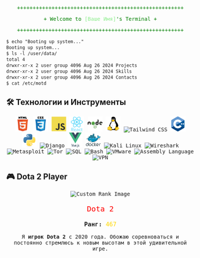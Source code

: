 <p align="center" style="color: green; font-family: monospace; font-size: 14px;">
+++++++++++++++++++++++++++++++++++++++++++++++++++++
</p>
<p align="center" style="color: green; font-family: monospace; font-size: 14px;">
+ Welcome to <span style="color: lightgreen;">[Ваше Имя]</span>'s Terminal                  +
</p>
<p align="center" style="color: green; font-family: monospace; font-size: 14px;">
+++++++++++++++++++++++++++++++++++++++++++++++++++++
</p>

```shell
$ echo "Booting up system..."
Booting up system...
$ ls -l /user/data/
total 4
drwxr-xr-x 2 user group 4096 Aug 26 2024 Projects
drwxr-xr-x 2 user group 4096 Aug 26 2024 Skills
drwxr-xr-x 2 user group 4096 Aug 26 2024 Contacts
$ cat /etc/motd
```
## 🛠 Технологии и Инструменты

<p align="center" style="font-family: monospace;">
  <img src="https://raw.githubusercontent.com/devicons/devicon/master/icons/html5/html5-original-wordmark.svg" alt="HTML5" width="40" height="40" />
  <img src="https://raw.githubusercontent.com/devicons/devicon/master/icons/css3/css3-original-wordmark.svg" alt="CSS3" width="40" height="40" />
  <img src="https://raw.githubusercontent.com/devicons/devicon/master/icons/javascript/javascript-original.svg" alt="JavaScript" width="40" height="40" />
  <img src="https://raw.githubusercontent.com/devicons/devicon/master/icons/react/react-original-wordmark.svg" alt="React" width="40" height="40" />
  <img src="https://raw.githubusercontent.com/devicons/devicon/master/icons/nodejs/nodejs-original-wordmark.svg" alt="Node.js" width="40" height="40" />
  <img src="https://raw.githubusercontent.com/devicons/devicon/master/icons/linux/linux-original.svg" alt="Linux" width="40" height="40" />
  <img src="https://www.vectorlogo.zone/logos/tailwindcss/tailwindcss-icon.svg" alt="Tailwind CSS" width="40" height="40" />
  <img src="https://raw.githubusercontent.com/devicons/devicon/master/icons/cplusplus/cplusplus-original.svg" alt="C++" width="40" height="40" />
  <img src="https://raw.githubusercontent.com/devicons/devicon/master/icons/python/python-original.svg" alt="Python" width="40" height="40" />
  <img src="https://www.vectorlogo.zone/logos/djangoproject/djangoproject-icon.svg" alt="Django" width="40" height="40" />
  <img src="https://raw.githubusercontent.com/devicons/devicon/master/icons/vuejs/vuejs-original-wordmark.svg" alt="Vue.js" width="40" height="40" />
  <img src="https://raw.githubusercontent.com/devicons/devicon/master/icons/docker/docker-original-wordmark.svg" alt="Docker" width="40" height="40" />
  <img src="https://img.icons8.com/color/48/000000/kali-linux.png" alt="Kali Linux" width="40" height="40" />
  <img src="https://cdn.iconscout.com/icon/free/png-256/wireshark-282487.png" alt="Wireshark" width="40" height="40" />
  <img src="https://img.icons8.com/color/48/000000/metasploit.png" alt="Metasploit" width="40" height="40" />
  <img src="https://cdn.iconscout.com/icon/free/png-256/tor-282489.png" alt="Tor" width="40" height="40" />
  <img src="https://img.icons8.com/color/48/000000/sql.png" alt="SQL" width="40" height="40" />
  <img src="https://img.icons8.com/color/48/000000/bash.png" alt="Bash" width="40" height="40" />
  <img src="https://img.icons8.com/color/48/000000/vmware.png" alt="VMware" width="40" height="40" />
  <img src="https://img.icons8.com/color/48/000000/assembly.png" alt="Assembly Language" width="40" height="40" />
  <img src="https://img.icons8.com/color/48/000000/openvpn.png" alt="VPN" width="40" height="40" />
</p>

## 🎮 Dota 2 Player

<p align="center" style="font-family: monospace;">
  <!-- Custom Rank Image -->
  <img src="https://steamcdn-a.akamaihd.net/steamcommunity/public/images/clans/27971017/88c94f63430b07b3d5bb967a084dd5ac97d5965d.png" alt="Custom Rank Image" width="80" height="80" />
</p>

<p align="center" style="font-family: monospace; font-size: 20px; color: #FF0000;">
  Dota 2
</p>

<p align="center" style="font-family: monospace; font-size: 16px;">
  <strong>Ранг:</strong> <span style="color: #FFD700;">467</span>
</p>

<p align="center" style="font-family: monospace; font-size: 14px;">
  Я <strong>игрок Dota 2</strong> с 2020 года. Обожаю соревноваться и постоянно стремлюсь к новым высотам в этой удивительной игре.
</p>

